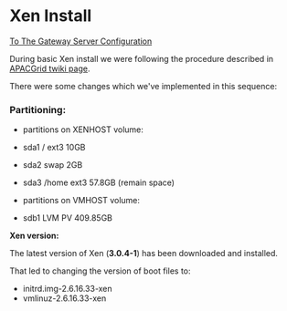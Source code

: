 # Xen Install

[To The Gateway Server Configuration](https://reannz.atlassian.net/wiki/pages/createpage.action?spaceKey=BeSTGRID&title=The_GateWay_Configuration&linkCreation=true&fromPageId=3818228529)

During basic Xen install we were following the procedure described in [APACGrid twiki page](http://wiki.arcs.org.au/twiki/bin/view/APACgrid/XenInstall).

There were some changes which we've implemented in this sequence:

### Partitioning:

- partitions on XENHOST volume:
	
- sda1 / ext3 10GB
- sda2 swap 2GB
- sda3 /home ext3 57.8GB (remain space)
- partitions on VMHOST volume:
	
- sdb1 LVM PV 409.85GB

**Xen version:**

The latest version of Xen (**3.0.4-1**) has been downloaded and installed. 

That led to changing the version of boot files to:
- initrd.img-2.6.16.33-xen
- vmlinuz-2.6.16.33-xen
